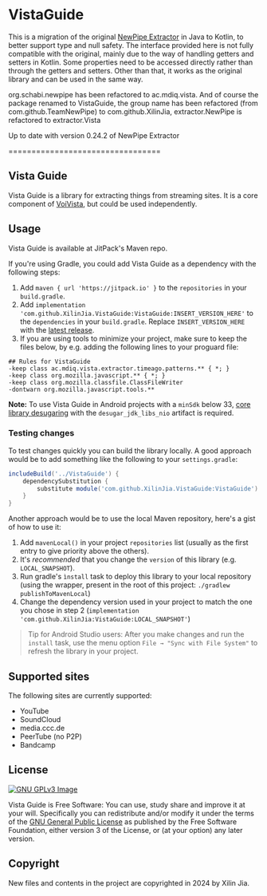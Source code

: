 
# VistaGuide

This is a migration of the original [NewPipe Extractor](https://github.com/TeamNewPipe/NewPipeExtractor) in Java to Kotlin, to better support type and null safety.  The interface provided here is not fully compatible with the original, mainly due to the way of handling getters and setters in Kotlin.  Some properties need to be accessed directly rather than through the getters and setters.  Other than that, it works as the original library and can be used in the same way.

org.schabi.newpipe has been refactored to ac.mdiq.vista.  And of course the package renamed to VistaGuide, the group name has been refactored (from com.github.TeamNewPipe) to com.github.XilinJia, extractor.NewPipe is refactored to extractor.Vista

Up to date with version 0.24.2 of NewPipe Extractor

=================================
## Vista Guide

Vista Guide is a library for extracting things from streaming sites. It is a core component of [VoiVista](https://github.com/XilinJia/VoiVista), but could be used independently.

## Usage

Vista Guide is available at JitPack's Maven repo.

If you're using Gradle, you could add Vista Guide as a dependency with the following steps:

1. Add `maven { url 'https://jitpack.io' }` to the `repositories` in your `build.gradle`.
2. Add `implementation 'com.github.XilinJia.VistaGuide:VistaGuide:INSERT_VERSION_HERE'` to the `dependencies` in your `build.gradle`. Replace `INSERT_VERSION_HERE` with the [latest release](https://github.com/XilinJia/VistaGuide/releases/latest).
3. If you are using tools to minimize your project, make sure to keep the files below, by e.g. adding the following lines to your proguard file:
 ```
## Rules for VistaGuide
-keep class ac.mdiq.vista.extractor.timeago.patterns.** { *; }
-keep class org.mozilla.javascript.** { *; }
-keep class org.mozilla.classfile.ClassFileWriter
-dontwarn org.mozilla.javascript.tools.**
```

**Note:** To use Vista Guide in Android projects with a `minSdk` below 33, [core library desugaring](https://developer.android.com/studio/write/java8-support#library-desugaring) with the `desugar_jdk_libs_nio` artifact is required.

### Testing changes

To test changes quickly you can build the library locally. A good approach would be to add something like the following to your `settings.gradle`:

```groovy
includeBuild('../VistaGuide') {
    dependencySubstitution {
        substitute module('com.github.XilinJia.VistaGuide:VistaGuide') with project(':extractor')
    }
}
```
Another approach would be to use the local Maven repository, here's a gist of how to use it:

1. Add `mavenLocal()` in your project `repositories` list (usually as the first entry to give priority above the others).
2. It's _recommended_ that you change the `version` of this library (e.g. `LOCAL_SNAPSHOT`).
3. Run gradle's `ìnstall` task to deploy this library to your local repository (using the wrapper, present in the root of this project: `./gradlew publishToMavenLocal`)
4. Change the dependency version used in your project to match the one you chose in step 2 (`implementation 'com.github.XilinJia:VistaGuide:LOCAL_SNAPSHOT'`)

> Tip for Android Studio users: After you make changes and run the `install` task, use the menu option `File → "Sync with File System"` to refresh the library in your project.

## Supported sites

The following sites are currently supported:

- YouTube
- SoundCloud
- media.ccc.de
- PeerTube (no P2P)
- Bandcamp

## License

[![GNU GPLv3 Image](https://www.gnu.org/graphics/gplv3-127x51.png)](https://www.gnu.org/licenses/gpl-3.0.en.html)

Vista Guide is Free Software: You can use, study share and improve it at your
will. Specifically you can redistribute and/or modify it under the terms of the
[GNU General Public License](https://www.gnu.org/licenses/gpl.html) as
published by the Free Software Foundation, either version 3 of the License, or
(at your option) any later version.

## Copyright

New files and contents in the project are copyrighted in 2024 by Xilin Jia.

